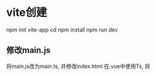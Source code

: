 # vite创建

npm init vite-app <project-name>
cd <project-name>
npm install
npm run dev

## 修改main.js

将main.js改为main.ts, 并修改index.html
在.vue中使用Ts, 将<script>修改为<script lang="ts">

## vite开启类型推断

#### 安装typescript

npm install -D typescript
----
生成配置文件
tsc --init
配置校验文件
include exclude

#### 添加类型声明文件
项目会报错，找不到App.vue模块相应的类型声明。
在/src目录下创建一个*.d.ts文件, 添加.vue文件的类型声明
在/src目录下创建一个*.d.ts文件, 添加优化编译器提示，声明静态资源文件

#### 修改build构建命令, 添加tsc校验
"build": "tsc --noEmit && vite build"

## 安装eslint-plugin-vue

cnpm install -D eslint eslint-plugin-vue
----
在根目录下创建.eslintrc.js文件

## 安装pritter

cnpm install -D prettier eslint-config-prettier eslint-plugin-prettier
----
项目根目录创建配置文件：.prettierrc.js

## 安装vue-router

cnpm install vue-router@next
----
在./src下创建router/index.ts文件

## 安装vuex

cnpm install vuex@next
----
在./src下创建store/index.ts文件

## 配置vite设置

在根目录下创建vite.config.ts

## 安装less

cnpm install less less-loader

## typescript中的声明文件

[查看](https://blog.csdn.net/weixin_34357887/article/details/93163641)

## 使用jsx [参考](https://github.com/vuejs/jsx-next/blob/dev/packages/babel-plugin-jsx/README-zh_CN.md)
